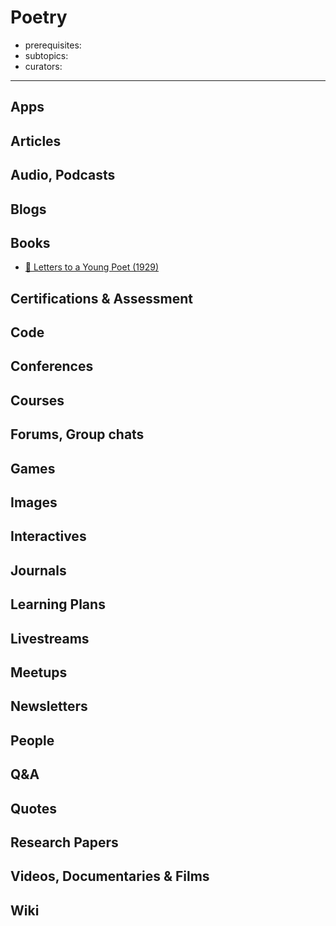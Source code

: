 # Poetry

- prerequisites:
- subtopics:
- curators:

------

## Apps

## Articles

## Audio, Podcasts

## Blogs

## Books

- [📕 Letters to a Young Poet (1929)](https://www.goodreads.com/book/show/46199)


## Certifications & Assessment

## Code

## Conferences

## Courses

## Forums, Group chats

## Games

## Images

## Interactives

## Journals

## Learning Plans

## Livestreams

## Meetups

## Newsletters

## People

## Q&A

## Quotes

## Research Papers

## Videos, Documentaries & Films

## Wiki

